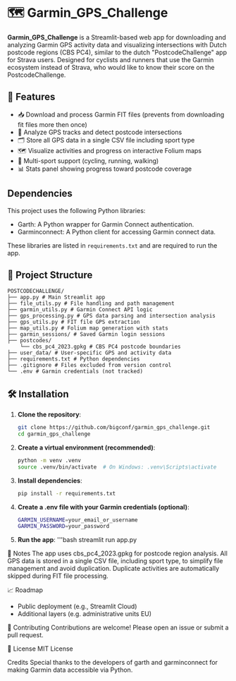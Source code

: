 # 🗺️ Garmin_GPS_Challenge

**Garmin_GPS_Challenge** is a Streamlit-based web app for downloading and analyzing Garmin GPS activity data and visualizing intersections with Dutch postcode regions (CBS PC4), similar to the dutch "PostcodeChallenge" app for Strava users. Designed for cyclists and runners that use the Garmin ecosystem instead of Strava, who would like to know their score on the PostcodeChallenge. 

## 🚀 Features

- 📥 Download and process Garmin FIT files (prevents from downloading fit files more then once)
- 🧭 Analyze GPS tracks and detect postcode intersections
- 🗂️ Store all GPS data in a single CSV file including sport type
- 🗺️ Visualize activities and progress on interactive Folium maps
- 🏃 Multi-sport support (cycling, running, walking)
- 📊 Stats panel showing progress toward postcode coverage

## Dependencies

This project uses the following Python libraries:

- Garth: A Python wrapper for Garmin Connect authentication.
- Garminconnect: A Python client for accessing Garmin connect data.

These libraries are listed in `requirements.txt` and are required to run the app.


## 📁 Project Structure
```text
POSTCODECHALLENGE/ 
├── app.py # Main Streamlit app
├── file_utils.py # File handling and path management 
├── garmin_utils.py # Garmin Connect API logic 
├── gps_processing.py # GPS data parsing and intersection analysis 
├── gps_utils.py # FIT file GPS extraction 
├── map_utils.py # Folium map generation with stats 
├── garmin_sessions/ # Saved Garmin login sessions 
├── postcodes/ 
    └── cbs_pc4_2023.gpkg # CBS PC4 postcode boundaries 
├── user_data/ # User-specific GPS and activity data 
├── requirements.txt # Python dependencies 
├── .gitignore # Files excluded from version control 
└── .env # Garmin credentials (not tracked)
```

## 🛠️ Installation

1. **Clone the repository**:
   ```bash
   git clone https://github.com/bigconf/garmin_gps_challenge.git
   cd garmin_gps_challenge

2. **Create a virtual environment (recommended)**:
    ```bash
    python -m venv .venv
    source .venv/bin/activate  # On Windows: .venv\Scripts\activate


3. **Install dependencies**:
    ```bash
    pip install -r requirements.txt

4. **Create a .env file with your Garmin credentials (optional)**:
    ```bash
    GARMIN_USERNAME=your_email_or_username
    GARMIN_PASSWORD=your_password

5. **Run the app**:
    '''bash
   streamlit run app.py

📌 Notes
The app uses cbs_pc4_2023.gpkg for postcode region analysis.
All GPS data is stored in a single CSV file, including sport type, to simplify file management and avoid duplication.
Duplicate activities are automatically skipped during FIT file processing.

📈 Roadmap
 - Public deployment (e.g., Streamlit Cloud)
 - Additional layers (e.g. administrative units EU)
 
🤝 Contributing
Contributions are welcome! Please open an issue or submit a pull request.

📄 License
MIT License

Credits
Special thanks to the developers of garth and garminconnect for making Garmin data accessible via Python.

